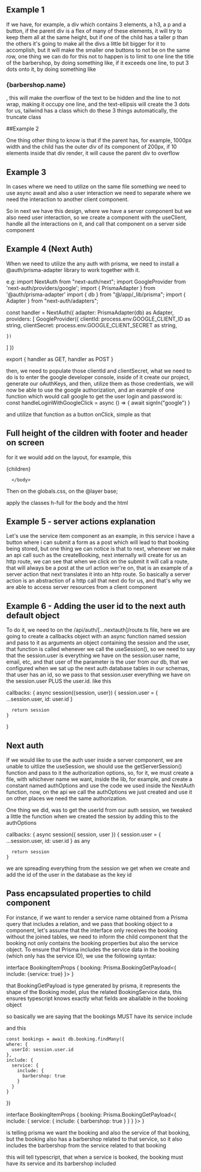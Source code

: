 ## Example 1

If we have, for example, a div which contains 3 elements, a h3, a p and a button, if the parent div is a flex of many of
these elements, it will try to keep them all at the same height, but if one of the child has a taller p than the others
it's going to make all the divs a little bit bigger for it to accomplish, but it will make the smaller one buttons to
not be on the same row, one thing we can do for this not to happen is to limit to one line the title of the barbershop,
by doing something like, if it exceeds one line, to put 3 dots onto it, by doing something like

<h3 className="font-semibold overflow-hidden text-nowrap text-ellipsis">{barbershop.name}</h3>, this will make the overflow
of the text to be hidden and the line to not wrap, making it occupy one line, and the text-ellipsis will create the 3 dots
for us, tailwind has a class which do these 3 things automatically, the truncate class


##Example 2

One thing other thing to know is that if the parent has, for example, 1000px width and the child has the outer div of its
component of 200px, if 10 elements inside that div render, it will cause the parent div to overflow

## Example 3

In cases where we need to utilize on the same file something we need to use async await and also a user interaction we
need to separate where we need the interaction to another client component.

So in next we have this design, where we have a server component but we also need user interaction, so we create a component
with the useClient, handle all the interactions on it, and call that component on a server side component


## Example 4 (Next Auth)

When we need to utilize the any auth with prisma, we need to install a @auth/prisma-adapter library to work together
with it.

e.g: 
import NextAuth from "next-auth/next";
import GoogleProvider from 'next-auth/providers/google';
import { PrismaAdapter } from '@auth/prisma-adapter'
import { db } from "@/app/_lib/prisma";
import { Adapter } from "next-auth/adapters";

const handler = NextAuth({
  adapter: PrismaAdapter(db) as Adapter,
  providers: [
    GoogleProvider({
      clientId: process.env.GOOGLE_CLIENT_ID as string,
      clientSecret: process.env.GOOGLE_CLIENT_SECRET as string,

    })
  ]
})

export { handler as GET, handler as POST }

then, we need to populate those clientId and clientSecret, what we need to do is to enter the google developer console, inside of it create our project, generate our oAuthKeys, and then, utilize them as those credentials, we will now be able to use the google authorization, and an example of one function which would call google to get the user login and password is:   const handleLoginWithGoogleClick = async () => {
    await signIn("google")
  }

  and utilize that function as a button onClick, simple as that

## Full height of the cildren with footer and header on screen

for it we would add on the layout, for example, this

<body className={inter.className} >
        <AuthProvider>
          <div className="flex flex-col h-full">
            <div className='flex-1'>{children}</div>
            <Footer />
          </div>
        </AuthProvider>
        <Toaster />

      </body>

Then on the globals.css, on the @layer base;

apply the classes h-full for the body and the html


## Example 5 - server actions explanation

Let's use the service item component as an example, in this service i have a  button where i can submit a form as a post
 which will lead to that booking being stored, but one thing we can notice is that to next, whenever we make an api call
 such as the createBooking, next internally will create for us an http route, we can see that when we click on the submit
 it will call a route, that will always be a post at the url action wer're on, that is an example of a server action that 
 next translates it into an http route. 
So basically a server action is an abstraction of a http call that next do for us, and that's why we are able to access server
resources from a client component

## Example 6 - Adding the user id to the next auth default object

To do it, we need to on the /api/auth/[...nextauth]/route.ts file, here we are going to create a callbacks object with
an async function named session and pass to it as arguments an object containing the session and the user, that function is
called whenever we call the useSession(), so we need to say that the session.user is everything we have on the session.user
name, email, etc, and that user of the parameter is the user from our db, that we configured when we sat up the next auth
database tables in our schemas, that user has an id, so we pass to that session.user everything we have on the session.user
PLUS the user.id. like this

 callbacks: {
    async session({session, user}) {
      session.user = {
        ...session.user,
        id: user.id
      }

      return session
    }
  }


## Next auth

If we would like to use the auth user inside a server component, we are unable to uitlize the useSession, we should use
the getServerSession() function and pass to it the authorization options, so, for it, we must create a file, with whichever
name we want, inside the lib, for example, and create a constant named authOptions and use the code we used inside the
NextAuth function, now, on the api we call the authOptions we just created and use it on other places we need the same
authorization.

One thing we did, was to get the userId from our auth session, we tweaked a little the function when we created the session
by adding this to the authOptions

  callbacks: {
    async session({ session, user }) {
      session.user = {
        ...session.user,
        id: user.id
      } as any

      return session
    }

  we are spreading everything from the session we get when we create and add the id of the user in the database as
  the key id

  ## Pass encapsulated properties to child component


  For instance, if we want to render a service name obtained from a Prisma query that includes a relation, and we pass that booking object to a component, let's assume that the interface only receives the booking without the joined tables, we need to inform the child component that the booking not only contains the booking properties but also the service object. To ensure that Prisma includes the service data in the booking (which only has the service ID), we use the following syntax:

  interface BookingItemProps {
    booking: Prisma.BookingGetPayload<{
      include: {service: true}
    }>
  } 

  that BookingGetPayload is type generated by prisma, it represents the shape of the Booking model, plus the related BookingService data, this ensures typescript knows exactly what fields are abailable in the booking object

  so basically we are saying that the bookings MUST have its service include

  and this

    const bookings = await db.booking.findMany({
    where: {
      userId: session.user.id
    },
    include: {
      service: {
        include: {
          barbershop: true
        }
      }
    }
  })

  interface BookingItemProps {
  booking: Prisma.BookingGetPayload<{
    include: {
      service: {
        include: {
          barbershop: true
        }
      }
    }
  }>
}

  is telling prisma we want the booking and also the service of that booking, but the booking also has a barbershop
  related to that service, so it also includes the barbershop from the service related to that booking

  this will tell typescript, that when a service is booked, the booking must have its service and its barbershop included